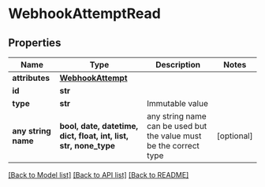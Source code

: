 # WebhookAttemptRead


## Properties
Name | Type | Description | Notes
------------ | ------------- | ------------- | -------------
**attributes** | [**WebhookAttempt**](WebhookAttempt.md) |  | 
**id** | **str** |  | 
**type** | **str** | Immutable value | 
**any string name** | **bool, date, datetime, dict, float, int, list, str, none_type** | any string name can be used but the value must be the correct type | [optional]

[[Back to Model list]](../README.md#documentation-for-models) [[Back to API list]](../README.md#documentation-for-api-endpoints) [[Back to README]](../README.md)


